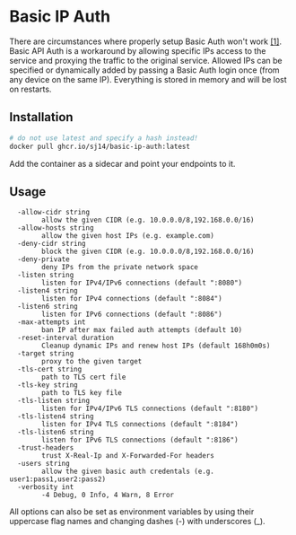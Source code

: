 # Basic IP Auth

There are circumstances where properly setup Basic Auth won't work [[1]](https://github.com/jellyfin/jellyfin-android/issues/123).
Basic API Auth is a workaround by allowing specific IPs access to the service and proxying the traffic to the original service. Allowed IPs can be specified or dynamically added by passing a Basic Auth login once (from any device on the same IP). Everything is stored in memory and will be lost on restarts.

## Installation

```bash
# do not use latest and specify a hash instead!
docker pull ghcr.io/sj14/basic-ip-auth:latest
```

Add the container as a sidecar and point your endpoints to it.

## Usage

```text
  -allow-cidr string
        allow the given CIDR (e.g. 10.0.0.0/8,192.168.0.0/16)
  -allow-hosts string
        allow the given host IPs (e.g. example.com)
  -deny-cidr string
        block the given CIDR (e.g. 10.0.0.0/8,192.168.0.0/16)
  -deny-private
        deny IPs from the private network space
  -listen string
        listen for IPv4/IPv6 connections (default ":8080")
  -listen4 string
        listen for IPv4 connections (default ":8084")
  -listen6 string
        listen for IPv6 connections (default ":8086")
  -max-attempts int
        ban IP after max failed auth attempts (default 10)
  -reset-interval duration
        Cleanup dynamic IPs and renew host IPs (default 168h0m0s)
  -target string
        proxy to the given target
  -tls-cert string
        path to TLS cert file
  -tls-key string
        path to TLS key file
  -tls-listen string
        listen for IPv4/IPv6 TLS connections (default ":8180")
  -tls-listen4 string
        listen for IPv4 TLS connections (default ":8184")
  -tls-listen6 string
        listen for IPv6 TLS connections (default ":8186")
  -trust-headers
        trust X-Real-Ip and X-Forwarded-For headers
  -users string
        allow the given basic auth credentals (e.g. user1:pass1,user2:pass2)
  -verbosity int
        -4 Debug, 0 Info, 4 Warn, 8 Error
```

All options can also be set as environment variables by using their uppercase flag names and changing dashes (-) with underscores (_).
